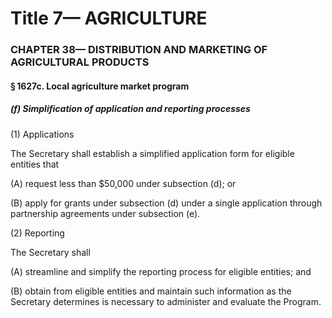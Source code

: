 
# Title 7— AGRICULTURE
### CHAPTER 38— DISTRIBUTION AND MARKETING OF AGRICULTURAL PRODUCTS
#### § 1627c. Local agriculture market program
##### (f) Simplification of application and reporting processes

(1) Applications

The Secretary shall establish a simplified application form for eligible entities that

(A) request less than $50,000 under subsection (d); or

(B) apply for grants under subsection (d) under a single application through partnership agreements under subsection (e).

(2) Reporting

The Secretary shall

(A) streamline and simplify the reporting process for eligible entities; and

(B) obtain from eligible entities and maintain such information as the Secretary determines is necessary to administer and evaluate the Program.
